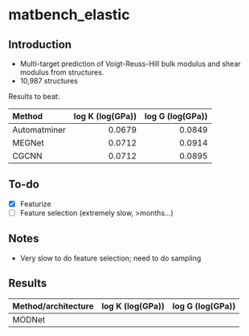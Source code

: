 # matbench_elastic

## Introduction

- Multi-target prediction of Voigt-Reuss-Hill bulk modulus and shear modulus from structures.
- 10,987 structures

Results to beat:

| Method | log K (log(GPa)) | log G (log(GPa)) |
|:-------|-----------------:|-----------------:|
| Automatminer | 0.0679 | 0.0849 |
| MEGNet | 0.0712 | 0.0914 |
| CGCNN | 0.0712 | 0.0895 |

## To-do

- [x] Featurize
- [ ] Feature selection (extremely slow, >months...)

## Notes

- Very slow to do feature selection; need to do sampling

## Results

| Method/architecture | log K (log(GPa)) | log G (log(GPa)) |
|:--------------------|-----------------:|-----------------:|
| MODNet              |                  |                  |
